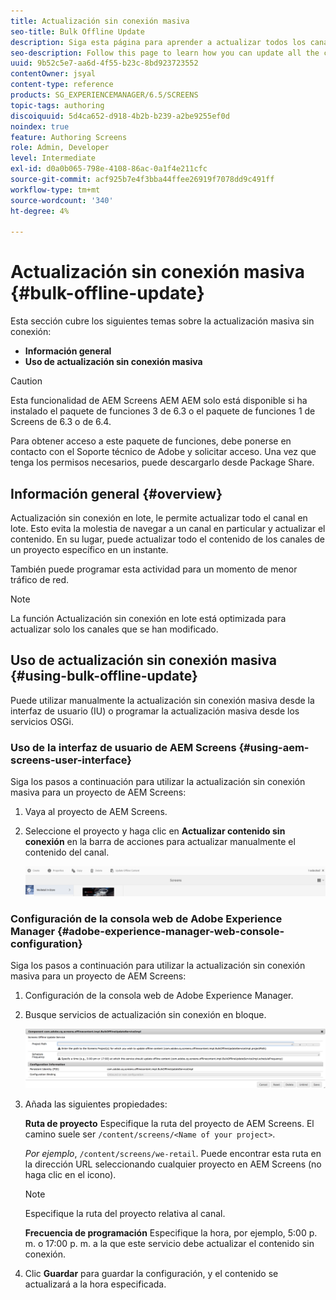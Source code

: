 ```yaml
---
title: Actualización sin conexión masiva
seo-title: Bulk Offline Update
description: Siga esta página para aprender a actualizar todos los canales de forma masiva.
seo-description: Follow this page to learn how you can update all the channels in bulk.
uuid: 9b52c5e7-aa6d-4f55-b23c-8bd923723552
contentOwner: jsyal
content-type: reference
products: SG_EXPERIENCEMANAGER/6.5/SCREENS
topic-tags: authoring
discoiquuid: 5d4ca652-d918-4b2b-b239-a2be9255ef0d
noindex: true
feature: Authoring Screens
role: Admin, Developer
level: Intermediate
exl-id: d0a0b065-798e-4108-86ac-0a1f4e211cfc
source-git-commit: acf925b7e4f3bba44ffee26919f7078dd9c491ff
workflow-type: tm+mt
source-wordcount: '340'
ht-degree: 4%

---
```


# Actualización sin conexión masiva {#bulk-offline-update}

Esta sección cubre los siguientes temas sobre la actualización masiva sin conexión:

* **Información general**
* **Uso de actualización sin conexión masiva**

>[!CAUTION]
>
>Esta funcionalidad de AEM Screens AEM AEM solo está disponible si ha instalado el paquete de funciones 3 de 6.3 o el paquete de funciones 1 de Screens de 6.3 o de 6.4.
>
>Para obtener acceso a este paquete de funciones, debe ponerse en contacto con el Soporte técnico de Adobe y solicitar acceso. Una vez que tenga los permisos necesarios, puede descargarlo desde Package Share.

## Información general {#overview}

Actualización sin conexión en lote, le permite actualizar todo el canal en lote. Esto evita la molestia de navegar a un canal en particular y actualizar el contenido. En su lugar, puede actualizar todo el contenido de los canales de un proyecto específico en un instante.

También puede programar esta actividad para un momento de menor tráfico de red.

>[!NOTE]
>
>La función Actualización sin conexión en lote está optimizada para actualizar solo los canales que se han modificado.

## Uso de actualización sin conexión masiva {#using-bulk-offline-update}

Puede utilizar manualmente la actualización sin conexión masiva desde la interfaz de usuario (IU) o programar la actualización masiva desde los servicios OSGi.

### Uso de la interfaz de usuario de AEM Screens {#using-aem-screens-user-interface}

Siga los pasos a continuación para utilizar la actualización sin conexión masiva para un proyecto de AEM Screens:

1. Vaya al proyecto de AEM Screens.
1. Seleccione el proyecto y haga clic en **Actualizar contenido sin conexión** en la barra de acciones para actualizar manualmente el contenido del canal.

   ![screen_shot_2018-04-24at122256pm](assets/screen_shot_2018-04-24at122256pm.png)

### Configuración de la consola web de Adobe Experience Manager {#adobe-experience-manager-web-console-configuration}

Siga los pasos a continuación para utilizar la actualización sin conexión masiva para un proyecto de AEM Screens:

1. Configuración de la consola web de Adobe Experience Manager.
1. Busque servicios de actualización sin conexión en bloque.

   ![screen_shot_2018-04-24at121428pm](assets/screen_shot_2018-04-24at121428pm.png)

1. Añada las siguientes propiedades:

   **Ruta de proyecto** Especifique la ruta del proyecto de AEM Screens. El camino suele ser `/content/screens/<Name of your project>`.

   *Por ejemplo*, `/content/screens/we-retail`. Puede encontrar esta ruta en la dirección URL seleccionando cualquier proyecto en AEM Screens (no haga clic en el icono).

   >[!NOTE]
   >
   >Especifique la ruta del proyecto relativa al canal.

   **Frecuencia de programación** Especifique la hora, por ejemplo, 5:00 p. m. o 17:00 p. m. a la que este servicio debe actualizar el contenido sin conexión.

1. Clic **Guardar** para guardar la configuración, y el contenido se actualizará a la hora especificada.
